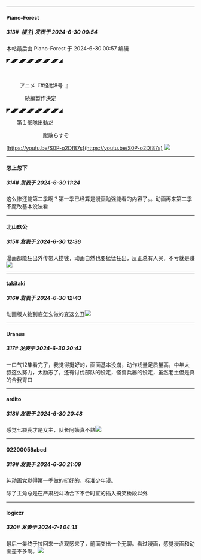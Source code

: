 ﻿
*****

####  Piano-Forest  
##### 313#         楼主| 发表于 2024-6-30 00:54

 本帖最后由 Piano-Forest 于 2024-6-30 00:57 编辑 

◤◢◤◢◤◢◤◢◤◢◤◢◤◢

　

　　  アニメ『#怪獣8号   』

　　　  続編製作決定　 　

◤◢◤◢◤◢◤◢◤◢◤◢◤◢

　　第１部隊出動だ

　　　　　　　蹴散らすぞ

[https://youtu.be/S0P-o2Df87s](https://youtu.be/S0P-o2Df87s)
<img src="https://p.sda1.dev/18/355ae1977ffbae4eb92b8434742df90f/20240630_005642.jpg" referrerpolicy="no-referrer">


*****

####  忽上忽下  
##### 314#       发表于 2024-6-30 11:24

这么惨还能第二季啊？第一季已经算是漫画勉强能看的内容了。。动画再来第二季不魔改基本没法看


*****

####  北山玖公  
##### 315#       发表于 2024-6-30 12:36

漫画都能狂出外传带人捞钱，动画自然也要猛猛狂出，反正总有人买，不亏就是赚<img src="https://static.saraba1st.com/image/smiley/face2017/067.png" referrerpolicy="no-referrer">


*****

####  takitaki  
##### 316#       发表于 2024-6-30 12:43

动画版人物到底怎么做的变这么丑<img src="https://static.saraba1st.com/image/smiley/face2017/125.png" referrerpolicy="no-referrer">


*****

####  Uranus  
##### 317#       发表于 2024-6-30 20:43

一口气12集看完了，我觉得挺好的，画面基本没崩，动作戏量足质量高，中年大叔这么努力，太励志了，还有讨伐部队的设定，怪兽兵器的设定，虽然老土但是真的合我胃口


*****

####  ardito  
##### 318#       发表于 2024-6-30 20:48

感觉七颗鹿才是女主，队长阿姨真不熟<img src="https://static.saraba1st.com/image/smiley/face2017/067.png" referrerpolicy="no-referrer">


*****

####  02200059abcd  
##### 319#       发表于 2024-6-30 21:09

纯动画党觉得第一季做的挺好的，标准少年漫。

除了主角总是在严肃战斗场合下不合时宜的插入搞笑桥段以外


*****

####  logiczr  
##### 320#       发表于 2024-7-1 04:13

最后一集终于拉回来一点观感来了，前面突出一个无聊。看过漫画，感觉漫画和动画差不多啊。<img src="https://static.saraba1st.com/image/smiley/face2017/117.png" referrerpolicy="no-referrer">

